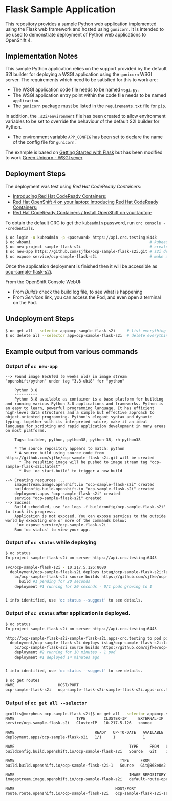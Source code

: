 # Flask Sample Application

This repository provides a sample Python web application implemented using the Flask web framework and hosted using ``gunicorn``. It is intended to be used to demonstrate deployment of Python web applications to OpenShift 4.

## Implementation Notes

This sample Python application relies on the support provided by the default S2I builder for deploying a WSGI application using the ``gunicorn`` WSGI server. The requirements which need to be satisfied for this to work are:

* The WSGI application code file needs to be named ``wsgi.py``.
* The WSGI application entry point within the code file needs to be named ``application``.
* The ``gunicorn`` package must be listed in the ``requirements.txt`` file for ``pip``.

In addition, the ``.s2i/environment`` file has been created to allow environment variables to be set to override the behaviour of the default S2I builder for Python.

* The environment variable ``APP_CONFIG`` has been set to declare the name of the config file for ``gunicorn``.

The example is based on [Getting Started with Flask](https://scotch.io/tutorials/getting-started-with-flask-a-python-microframework) but has been modified to work [Green Unicorn - WSGI sever](https://docs.gunicorn.org/en/stable/)


## Deployment Steps

The deployment was test using *Red Hat CodeReady Containers*:

* [Introducing Red Hat CodeReady Containers](https://code-ready.github.io/crc/);
* [Red Hat OpenShift 4 on your laptop: Introducing Red Hat CodeReady Containers](https://developers.redhat.com/blog/2019/09/05/red-hat-openshift-4-on-your-laptop-introducing-red-hat-codeready-containers/);
* [Red Hat CodeReady Containers / Install OpenShift on your laptop](https://developers.redhat.com/products/codeready-containers/overview);

To obtain the default CRC to get the ``kubeadmin`` password, run ``crc console --credentials``.

```bash
$ oc login -u kubeadmin -p <password> https://api.crc.testing:6443
$ oc whoami                                                    # kubeadmin
$ oc new-project sample-flask-s2i                              # create OCP project
$ oc new-app https://github.com/sjfke/ocp-sample-flask-s2i.git # s2i deploy direct from git repo
$ oc expose service/ocp-sample-flask-s2i                       # make accessible outside OCP.
```

Once the application deployment is finished then it will be accessible as [ocp-sample-flask-s2i](http://ocp-sample-flask-s2i-sample-flask-s2i.apps-crc.testing).

From the OpenShift Console WebUI:

* From *Builds* check the build log file, to see what is happening
* From *Services* link, you can access the Pod, and even open a terminal on the Pod.


## Undeployment Steps

```bash
$ oc get all --selector app=ocp-sample-flask-s2i     # list everything associated with the app
$ oc delete all --selector app=ocp-sample-flask-s2i  # delete everything associated with the app
```

## Example output from various commands

### Output of ``oc new-app``

```
--> Found image 8ec6f0d (6 weeks old) in image stream "openshift/python" under tag "3.8-ubi8" for "python"

    Python 3.8 
    ---------- 
    Python 3.8 available as container is a base platform for building and running various Python 3.8 applications and frameworks. Python is an easy to learn, powerful programming language. It has efficient high-level data structures and a simple but effective approach to object-oriented programming. Python's elegant syntax and dynamic typing, together with its interpreted nature, make it an ideal language for scripting and rapid application development in many areas on most platforms.

    Tags: builder, python, python38, python-38, rh-python38

    * The source repository appears to match: python
    * A source build using source code from https://github.com/sjfke/ocp-sample-flask-s2i.git will be created
      * The resulting image will be pushed to image stream tag "ocp-sample-flask-s2i:latest"
      * Use 'oc start-build' to trigger a new build

--> Creating resources ...
    imagestream.image.openshift.io "ocp-sample-flask-s2i" created
    buildconfig.build.openshift.io "ocp-sample-flask-s2i" created
    deployment.apps "ocp-sample-flask-s2i" created
    service "ocp-sample-flask-s2i" created
--> Success
    Build scheduled, use 'oc logs -f buildconfig/ocp-sample-flask-s2i' to track its progress.
    Application is not exposed. You can expose services to the outside world by executing one or more of the commands below:
     'oc expose service/ocp-sample-flask-s2i' 
    Run 'oc status' to view your app.

```

### Output of ``oc status`` while deploying

```bash
$ oc status
In project sample-flask-s2i on server https://api.crc.testing:6443

svc/ocp-sample-flask-s2i - 10.217.5.126:8080
  deployment/ocp-sample-flask-s2i deploys istag/ocp-sample-flask-s2i:latest <-
    bc/ocp-sample-flask-s2i source builds https://github.com/sjfke/ocp-sample-flask-s2i.git on openshift/python:3.8-ubi8 
      build #1 pending for 20 seconds
    deployment #1 running for 20 seconds - 0/1 pods growing to 1


1 info identified, use 'oc status --suggest' to see details.

```

### Output of ``oc status`` after application is deployed.

```bash
$ oc status
In project sample-flask-s2i on server https://api.crc.testing:6443

http://ocp-sample-flask-s2i-sample-flask-s2i.apps-crc.testing to pod port 8080-tcp (svc/ocp-sample-flask-s2i)
  deployment/ocp-sample-flask-s2i deploys istag/ocp-sample-flask-s2i:latest <-
    bc/ocp-sample-flask-s2i source builds https://github.com/sjfke/ocp-sample-flask-s2i.git on openshift/python:3.8-ubi8 
    deployment #2 running for 10 minutes - 1 pod
    deployment #1 deployed 14 minutes ago


1 info identified, use 'oc status --suggest' to see details.

$ oc get routes
NAME                   HOST/PORT                                                PATH   SERVICES               PORT       TERMINATION   WILDCARD
ocp-sample-flask-s2i   ocp-sample-flask-s2i-sample-flask-s2i.apps-crc.testing          ocp-sample-flask-s2i   8080-tcp                 None
```

### Output of ``oc get all --selector``

``` bash
gcollis@morpheus ocp-sample-flask-s2i]$ oc get all --selector app=ocp-sample-flask-s2i
NAME                           TYPE        CLUSTER-IP     EXTERNAL-IP   PORT(S)    AGE
service/ocp-sample-flask-s2i   ClusterIP   10.217.5.126   <none>        8080/TCP   52m

NAME                                   READY   UP-TO-DATE   AVAILABLE   AGE
deployment.apps/ocp-sample-flask-s2i   1/1     1            1           52m

NAME                                                  TYPE     FROM   LATEST
buildconfig.build.openshift.io/ocp-sample-flask-s2i   Source   Git    1

NAME                                              TYPE     FROM          STATUS     STARTED          DURATION
build.build.openshift.io/ocp-sample-flask-s2i-1   Source   Git@868e0e2   Complete   52 minutes ago   4m1s

NAME                                                  IMAGE REPOSITORY                                                                                TAGS     UPDATED
imagestream.image.openshift.io/ocp-sample-flask-s2i   default-route-openshift-image-registry.apps-crc.testing/sample-flask-s2i/ocp-sample-flask-s2i   latest   48 minutes ago

NAME                                            HOST/PORT                                                PATH   SERVICES               PORT       TERMINATION   WILDCARD
route.route.openshift.io/ocp-sample-flask-s2i   ocp-sample-flask-s2i-sample-flask-s2i.apps-crc.testing          ocp-sample-flask-s2i   8080-tcp                 None
```
